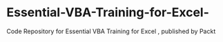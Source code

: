 # Essential-VBA-Training-for-Excel-
Code Repository for Essential VBA Training for Excel , published by Packt
